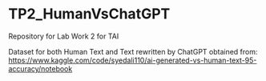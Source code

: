 # TP2_HumanVsChatGPT
Repository for Lab Work 2 for TAI

Dataset for both Human Text and Text rewritten by ChatGPT obtained from: https://www.kaggle.com/code/syedali110/ai-generated-vs-human-text-95-accuracy/notebook